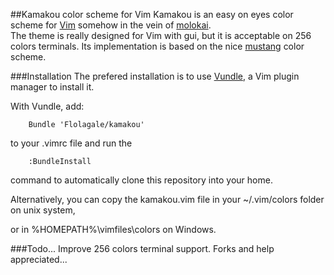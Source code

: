 ##Kamakou color scheme for Vim
Kamakou is an easy on eyes color scheme for [Vim] somehow in the vein of [molokai].<br>
The theme is really designed for Vim with gui, but it is acceptable on 256 colors terminals.
Its implementation is based on the nice [mustang] color scheme.

###Installation
The prefered installation is to use [Vundle], a Vim plugin manager to install it.

With Vundle, add:

```
    Bundle 'Flolagale/kamakou'
```

to your .vimrc file and run the

```
    :BundleInstall
```

command to automatically clone this repository into your home.

Alternatively, you can copy the kamakou.vim file in your ~/.vim/colors folder on unix system,

or in %HOMEPATH%\vimfiles\colors on Windows.

###Todo...
Improve 256 colors terminal support. Forks and help appreciated...

[Vim]:http://vim.org
[Vundle]:http://github.com/gmarik/vundle
[molokai]:http://github.com/tomasr/molokai
[mustang]:http://hcalves.deviantart.com/art/Mustang-Vim-Colorscheme-98974484
